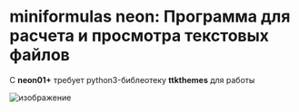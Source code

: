 # miniformulas neon: Программа для расчета и просмотра текстовых файлов

С **neon01+** требует python3-библеотеку **ttkthemes** для работы

![изображение](https://user-images.githubusercontent.com/65603607/111441416-fa634100-870f-11eb-91e7-a933fd38e792.png)
